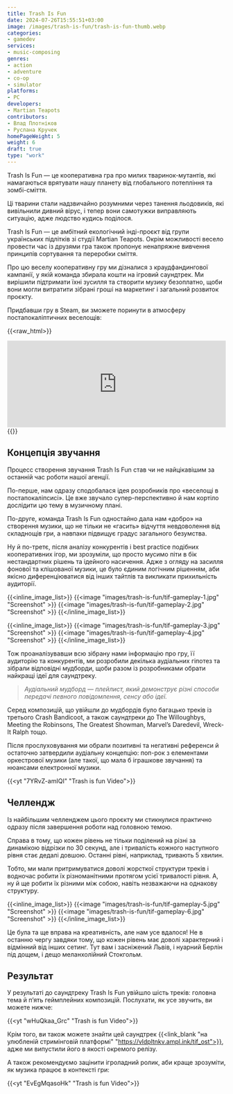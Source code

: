 ```yaml
---
title: Trash Is Fun
date: 2024-07-26T15:55:51+03:00
image: /images/trash-is-fun/trash-is-fun-thumb.webp
categories:
- gamedev
services:
- music-composing
genres:
- action
- adventure
- co-op
- simulator
platforms:
- PC
developers:
- Martian Teapots
contributors:
- Влад Плотніков
- Руслана Кручек
homePageWeight: 5
weight: 6
draft: true
type: "work"
---
```


Trash Is Fun — це кооперативна гра про милих тваринок-мутантів, які намагаються врятувати нашу планету від глобального потепління та зомбі-сміття.

Ці тварини стали надзвичайно розумними через танення льодовиків, які вивільнили дивний вірус, і тепер вони самотужки виправляють ситуацію, адже людство кудись поділося.

Trash Is Fun — це амбітний екологічний інді-проєкт від групи українських підлітків зі студії Martian Teapots. Окрім можливості весело провести час із друзями гра також пропонує ненапряжне вивчення принципів сортування та переробки сміття.

Про цю веселу кооперативну гру ми дізналися з краудфандингової кампанії, у якій команда збирала кошти на ігровий саундтрек. Ми вирішили підтримати їхні зусилля та створити музику безоплатно, щоби вони могли витратити зібрані гроші на маркетинг і загальний розвиток проєкту.

Придбавши гру в Steam, ви зможете поринути в атмосферу постапокаліптичних веселощів:

{{<raw_html>}}
<iframe loading="lazy" src="https://store.steampowered.com/widget/1671310/" frameborder="0" width="100%" height="200"></iframe>
{{</raw_html>}}

## Концепція звучання

Процесс створення звучання Trash Is Fun став чи не найцікавішим за останній час роботи нашої агенції.

По-перше, нам одразу сподобалася ідея розробників про «веселощі в постапокаліпсисі». Це вже звучало супер-перспективно й нам кортіло дослідити цю тему в музичному плані.

По-друге, команда Trash Is Fun одностайно дала нам «добро» на створення музики, що не тільки не «гасить» відчуття невдоволення від складнощів гри, а навпаки підвищує градус загального безумства.

Ну й по-третє, після аналізу конкурентів і best practice подібних кооперативних ігор, ми зрозуміли, що просто мусимо піти в бік нестандартних рішень та ідейного насичення. Адже з огляду на засилля фонової та клішованої музики, це було єдиним логічним рішенням, аби якісно диференціюватися від інших тайтлів та викликати прихильність аудиторії.

{{<inline_image_list>}}
{{<image "images/trash-is-fun/tif-gameplay-1.jpg" "Screenshot" >}}
{{<image "images/trash-is-fun/tif-gameplay-2.jpg" "Screenshot" >}}
{{</inline_image_list>}}

{{<inline_image_list>}}
{{<image "images/trash-is-fun/tif-gameplay-3.jpg" "Screenshot" >}}
{{<image "images/trash-is-fun/tif-gameplay-4.jpg" "Screenshot" >}}
{{</inline_image_list>}}

Тож проаналізувавши всю зібрану нами інформацію про гру, її аудиторію та конкурентів, ми розробили декілька аудіальних гіпотез та зібрали відповідні мудборди, щоби разом із розробниками обрати найкращі ідеї для саундтреку.

>*Аудіальний мудборд — плейлист, який демонструє різні способи передачі певного повідомлення, сенсу або ідеї.*

Серед композицій, що увійшли до мудбордів було багацько треків із третього Crash Bandicoot, а також саундтреки до The Willoughbys, Meeting the Robinsons, The Greatest Showman, Marvel’s Daredevil, Wreck-It Ralph тощо.

Після прослуховування ми обрали позитивні та негативні референси й остаточно затвердили аудіальну концепцію: поп-рок з елементами оркестрової музики (але такої, що мала б іграшкове звучання) та нюансами електронної музики.

{{<yt "7YRvZ-amIQI" "Trash is fun Video">}}

## Челлендж

Із найбільшим челленджем цього проєкту ми стикнулися практично одразу після завершення роботи над головною темою.

Справа в тому, що кожен рівень не тільки поділений на різні за динамікою відрізки по 30 секунд, але і тривалість кожного наступного рівня стає дедалі довшою. Останні рівні, наприклад, тривають 5 хвилин.

Тобто, ми мали притримуватися доволі жорсткої структури треків і водночас робити їх різноманітними протягом усієї тривалості рівня. А, ну й ще робити їх різними між собою, навіть незважаючи на однакову структуру.

{{<inline_image_list>}}
{{<image "images/trash-is-fun/tif-gameplay-5.jpg" "Screenshot" >}}
{{<image "images/trash-is-fun/tif-gameplay-6.jpg" "Screenshot" >}}
{{</inline_image_list>}}

Це була та ще вправа на креативність, але нам усе вдалося! Не в останню чергу завдяки тому, що кожен рівень має доволі характерний і відмінний від інших сетинг. Тут вам і засніжений Львів, і нуарний Берлін під дощем, і дещо меланхолійний Стокгольм.

## Результат

У результаті до саундтреку Trash Is Fun увійшло шість треків: головна тема й п’ять геймплейних композицій. Послухати, як усе звучить, ви можете нижче:

{{<yt "wHuQkaa_Grc" "Trash is fun Video">}}

Крім того, ви також можете знайти цей саундтрек {{<link_blank "на улюбленій стримінговій платформі" "https://vldpltnkv.ampl.ink/tif_ost">}}, адже ми випустили його в якості окремого релізу.

А також рекомендуємо зацінити ігроладний ролик, аби краще зрозуміти, як музика працює в контексті гри:

{{<yt "EvEgMqasoHk" "Trash is fun Video">}}